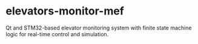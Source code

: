 # elevators-monitor-mef
Qt and STM32-based elevator monitoring system with finite state machine logic for real-time control and simulation.
